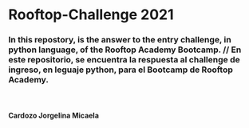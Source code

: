 # Rooftop-Challenge 2021
### In this repostory, is the answer to the entry challenge, in python language, of the Rooftop Academy Bootcamp.  // En este repositorio, se encuentra la respuesta al challenge de ingreso, en leguaje python, para el Bootcamp de Rooftop Academy.

<br>

#### Cardozo Jorgelina Micaela 